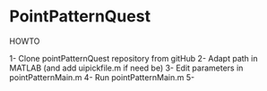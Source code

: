 # PointPatternQuest

HOWTO

1- Clone pointPatternQuest repository from gitHub
2- Adapt path in MATLAB (and add uipickfile.m if need be)
3- Edit parameters in pointPatternMain.m 
4- Run pointPatternMain.m
5- 
